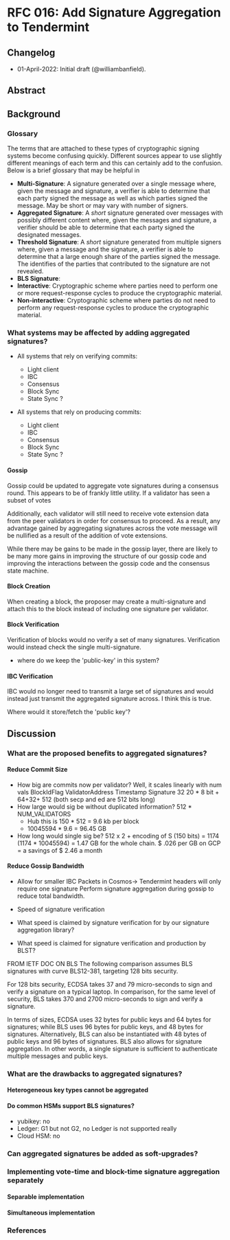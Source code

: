 # RFC 016: Add Signature Aggregation to Tendermint

## Changelog

- 01-April-2022: Initial draft (@williambanfield).

## Abstract

## Background

### Glossary

The terms that are attached to these types of cryptographic signing systems
become confusing quickly. Different sources appear to use slightly different
meanings of each term and this can certainly add to the confusion. Below is
a brief glossary that may be helpful in 

* **Multi-Signature**: A signature generated over a single message
where, given the message and signature, a verifier is able to determine
that each party signed the message as well as which parties signed the message.
May be short or may vary with number of signers.
* **Aggregated Signature**: A _short_ signature generated over messages with
possibly different content where, given the messages and signature, a verifier
should be able to determine that each party signed the designated messages.
* **Threshold Signature**: A _short_ signature generated from multiple signers
where, given a message and the signature, a verifier is able to determine that
a large enough share of the parties signed the message. The identifies of the
parties that contributed to the signature are not revealed.
* **BLS Signature**:
* **Interactive**: Cryptographic scheme where parties need to perform one or
more request-response cycles to produce the cryptographic material.
* **Non-interactive**: Cryptographic scheme where parties do not need to
perform any request-response cycles to produce the cryptographic material.


### What systems may be affected by adding aggregated signatures?
* All systems that rely on verifying commits:
  * Light client
  * IBC
  * Consensus
  * Block Sync
  * State Sync ? 

* All systems that rely on producing commits:
  * Light client
  * IBC
  * Consensus
  * Block Sync
  * State Sync ? 

#### Gossip

Gossip could be updated to aggregate vote signatures during a consensus round.
This appears to be of frankly little utility. If a validator has seen 
a subset of votes

Additionally, each validator will still need to receive vote extension data
from the peer validators in order for consensus to proceed. As a result, any
advantage gained by aggregating signatures across the vote message will be
nullified as a result of the addition of vote extensions.

While there may be gains to be made in the gossip layer, there are likely to
be many more gains in improving the structure of our gossip code and improving
the interactions between the gossip code and the consensus state machine.

#### Block Creation

When creating a block, the proposer may create a multi-signature and attach
this to the block instead of including one signature per validator.

#### Block Verification

Verification of blocks would no verify a set of many signatures. Verification
would instead check the single multi-signature.

* where do we keep the 'public-key' in this system?

#### IBC Verification

IBC would no longer need to transmit a large set of signatures and would 
instead just transmit the aggregated signature across. I think this is true.

Where would it store/fetch the 'public key'?

## Discussion

### What are the proposed benefits to aggregated signatures?

#### Reduce Commit Size
* How big are commits now per validator? Well, it scales linearly with num vals
	BlockIdFlag      ValidatorAddress Timestamp        Signature
	32      20 * 8 bit + 64+32+ 512
	(both secp and ed are 512 bits long)
* How large would sig be without duplicated information?
	512 * NUM_VALIDATORS
	* Hub this is 150 * 512 = 9.6 kb per block
	* 10045594 * 9.6 = 96.45 GB
* How long would single sig be? 
	512 x 2 + encoding of S (150 bits) = 1174
	(1174 * 10045594) = 1.47 GB for the whole chain.
$ .026 per GB on GCP = a savings of $ 2.46 a month

#### Reduce Gossip Bandwidth

* Allow for smaller IBC Packets in Cosmos-> Tendermint headers will only require
one signature Perform signature aggregation during gossip to reduce total
bandwidth. 

* Speed of signature verification
* What speed is claimed by signature verification for by our signature aggregation library?
* What speed is claimed for signature verification and production by BLST?


FROM IETF DOC ON BLS
	 The following comparison assumes BLS signatures with curve BLS12-381,
   targeting 128 bits security.

   For 128 bits security, ECDSA takes 37 and 79 micro-seconds to sign
   and verify a signature on a typical laptop.  In comparison, for the
   same level of security, BLS takes 370 and 2700 micro-seconds to sign
   and verify a signature.

   In terms of sizes, ECDSA uses 32 bytes for public keys and 64 bytes
   for signatures; while BLS uses 96 bytes for public keys, and 48 bytes
   for signatures.  Alternatively, BLS can also be instantiated with 48
   bytes of public keys and 96 bytes of signatures.  BLS also allows for
   signature aggregation.  In other words, a single signature is
   sufficient to authenticate multiple messages and public keys.
	

### What are the drawbacks to aggregated signatures?

#### Heterogeneous key types cannot be aggregated

#### Do common HSMs support BLS signatures?
* yubikey: no
* Ledger: G1 but not G2, no Ledger is not supported really
* Cloud HSM: no

### Can aggregated signatures be added as soft-upgrades?

### Implementing vote-time and block-time signature aggregation separately

#### Separable implementation

#### Simultaneous implementation

### References

[line-ostracton-repo]: https://github.com/line/ostracon 
[line-ostracton-pr]: https://github.com/line/ostracon/pull/117 
[mit-BLS-lecture]: https://youtu.be/BFwc2XA8rSk?t=2521
[gcp-storage-pricing]: https://cloud.google.com/storage/pricing#north-america_2
[yubi-key-bls-support]: https://github.com/Yubico/yubihsm-shell/issues/66
[cloud-hsm-support]: https://docs.aws.amazon.com/cloudhsm/latest/userguide/pkcs11-key-types.html
[bls-ietf]: https://datatracker.ietf.org/doc/html/draft-irtf-cfrg-bls-signature-04
